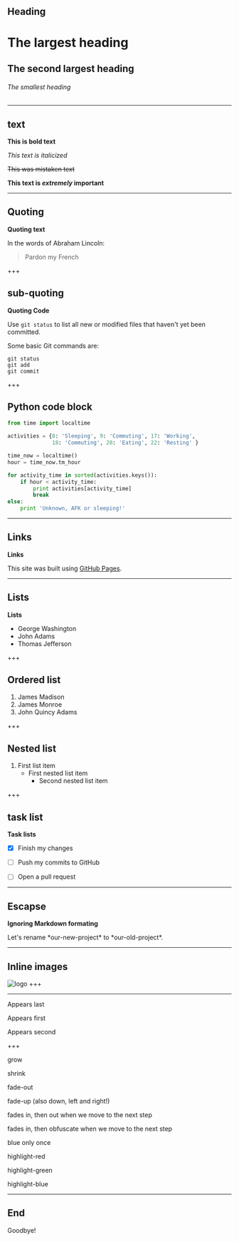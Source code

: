 ## Heading

# The largest heading
## The second largest heading
###### The smallest heading

---
## text

**This is bold text**

*This text is italicized*

~~This was mistaken text~~

**This text is _extremely_ important**

---
## Quoting

**Quoting text**

In the words of Abraham Lincoln:
> Pardon my French

+++
## sub-quoting

**Quoting Code**

Use `git status` to list all new or modified files that haven't yet been committed.

Some basic Git commands are:
```
git status
git add
git commit
```

+++
## Python code block

```python
from time import localtime

activities = {8: 'Sleeping', 9: 'Commuting', 17: 'Working',
              18: 'Commuting', 20: 'Eating', 22: 'Resting' }

time_now = localtime()
hour = time_now.tm_hour

for activity_time in sorted(activities.keys()):
    if hour < activity_time:
        print activities[activity_time]
        break
else:
    print 'Unknown, AFK or sleeping!'
```

---
## Links

**Links**

This site was built using [GitHub Pages](https://pages.github.com/).

---
## Lists

**Lists**

- George Washington
- John Adams
- Thomas Jefferson

+++
## Ordered list

1. James Madison
2. James Monroe
3. John Quincy Adams

+++
## Nested list

1. First list item
   - First nested list item
     - Second nested list item

+++
## task list

**Task lists**

- [x] Finish my changes
- [ ] Push my commits to GitHub
- [ ] Open a pull request


---
## Escapse

**Ignoring Markdown formating**

Let's rename \*our-new-project\* to \*our-old-project\*.


---
## Inline images
![logo](content/assets/logo.png)
+++
<img data-src="content/assets/bg.jpg">


---
<p class="fragment" data-fragment-index="3">Appears last</p>
<p class="fragment" data-fragment-index="1">Appears first</p>
<p class="fragment" data-fragment-index="2">Appears second</p>
+++
<p class="fragment grow">grow</p>
<p class="fragment shrink">shrink</p>
<p class="fragment fade-out">fade-out</p>
<p class="fragment fade-up">fade-up (also down, left and right!)</p>
<p class="fragment fade-in-then-out">fades in, then out when we move to the next step</p>
<p class="fragment fade-in-then-semi-out">fades in, then obfuscate when we move to the next step</p>
<p class="fragment highlight-current-blue">blue only once</p>
<p class="fragment highlight-red">highlight-red</p>
<p class="fragment highlight-green">highlight-green</p>
<p class="fragment highlight-blue">highlight-blue</p>


---
## End

Goodbye!

